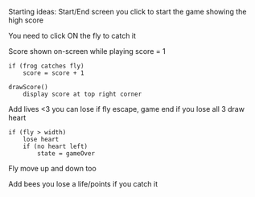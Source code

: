 Starting ideas:
Start/End screen you click to start the game showing the high score

You need to click ON the fly to catch it

Score shown on-screen while playing
    score = 1
    
    if (frog catches fly)
        score = score + 1
    
    drawScore()
        display score at top right corner
        
Add lives <3 you can lose if fly escape, game end if you lose all 3
    draw heart
    
    if (fly > width)
        lose heart
        if (no heart left)
            state = gameOver
            
Fly move up and down too

Add bees you lose a life/points if you catch it